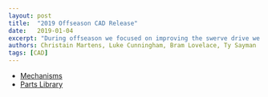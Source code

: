```yaml
---
layout: post
title:  "2019 Offseason CAD Release"
date:   2019-01-04
excerpt: "During offseason we focused on improving the swerve drive we used last year and the tank drive we designed last year in the case of obstacles. We’ve put them into a public GrabCAD space so feel free to peruse our files. Note: Most of the designs are either unfinished or won’t necessarily work in their current state."
authors: Christain Martens, Luke Cunningham, Bram Lovelace, Ty Sayman
tags: [CAD]
---
```

<ul style="text-align:left">
  <li><a href="https://workbench.grabcad.com/workbench/projects/gcWI1KaLoGq4q5leRuFTyNTm3He7HYj7GFdnnSyUgAUtf5#/space/gcoCc7SrzsJj7kMNbHKts-XMs_CFY9o2kJKcV6updYg54d" target="\_blank">Mechanisms</a></li>
  <li><a href="https://workbench.grabcad.com/workbench/projects/gcVzB9P6J_GB0OL4G4tAQ7itNepy7-rUwqNyGYV05XvoRX#/space/gc-5fCNj_9P7zIRbd1atoVaavihniWwq1rgYYSQxZZP7GW" target="\_blank">Parts Library</a></li>
</ul>
